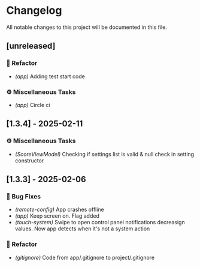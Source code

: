 # Changelog

All notable changes to this project will be documented in this file.

## [unreleased]

### 🚜 Refactor

- *(app)* Adding test start code

### ⚙️ Miscellaneous Tasks

- *(app)* Circle ci

## [1.3.4] - 2025-02-11

### ⚙️ Miscellaneous Tasks

- *(ScoreViewModel)* Checking if settings list is valid & null check in setting constructor

## [1.3.3] - 2025-02-06

### 🐛 Bug Fixes

- *(remote-config)* App crashes offline
- *(app)* Keep screen on. Flag added
- *(touch-system)* Swipe to open control panel notifications decreasign values. Now app detects when it's not a system action

### 🚜 Refactor

- *(gitignore)* Code from app/.gitignore to project/.gitignore

